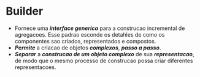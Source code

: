 # Builder 
- Fornece uma ***interface generica*** para a construcao incremental de agregacoes. Esse padrao esconde os detahles de como os componentes sao criados, representados e compostos.
- ***Permite*** a criacao de objetos ***complexos***, ***passo a passo***.
- ***Separar*** a ***construcao de um objeto complexo*** de sua ***representacao***, de modo que o mesmo processo de construcao possa criar diferentes representacoes.
